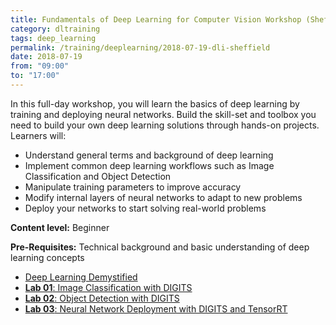 ```yaml
---
title: Fundamentals of Deep Learning for Computer Vision Workshop (Sheffield)
category: dltraining
tags: deep_learning
permalink: /training/deeplearning/2018-07-19-dli-sheffield
date: 2018-07-19
from: "09:00"
to: "17:00"
---
```



In this full-day workshop, you will learn the basics of deep learning by training and deploying neural networks. Build the skill-set and toolbox you need to build your own deep learning solutions through hands-on projects. Learners will:

* Understand general terms and background of deep learning
* Implement common deep learning workflows such as Image Classification and Object Detection
* Manipulate training parameters to improve accuracy
* Modify internal layers of neural networks to adapt to new problems
* Deploy your networks to start solving real-world problems

**Content level:** Beginner

**Pre-Requisites:** Technical background and basic understanding of deep learning concepts

* [Deep Learning Demystified](/assets/slides/2018-07-19-dl-cv/dl-demystified.pdf)
* [**Lab 01**: Image Classification with DIGITS](/assets/slides/2018-07-19-dl-cv/image-classification.pdf)
* [**Lab 02**: Object Detection with DIGITS](/assets/slides/2018-07-19-dl-cv/object-detection.pdf)
* [**Lab 03**: Neural Network Deployment with DIGITS and TensorRT](/assets/slides/2018-07-19-dl-cv/deployment.pdf)
